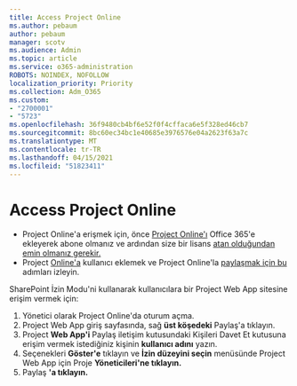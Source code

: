 ```yaml
---
title: Access Project Online
ms.author: pebaum
author: pebaum
manager: scotv
ms.audience: Admin
ms.topic: article
ms.service: o365-administration
ROBOTS: NOINDEX, NOFOLLOW
localization_priority: Priority
ms.collection: Adm_O365
ms.custom:
- "2700001"
- "5723"
ms.openlocfilehash: 36f9480cb4bf6e52f0f4cffaca6e5f328ed46cb7
ms.sourcegitcommit: 8bc60ec34bc1e40685e3976576e04a2623f63a7c
ms.translationtype: MT
ms.contentlocale: tr-TR
ms.lasthandoff: 04/15/2021
ms.locfileid: "51823411"
---
```

# <a name="access-project-online"></a>Access Project Online

- Project Online'a erişmek için, önce [Project Online'ı](https://docs.microsoft.com/ProjectOnline/get-started-with-project-online) Office 365'e ekleyerek abone olmanız ve ardından size bir lisans [atan olduğundan emin olmanız gerekir.](https://docs.microsoft.com/ProjectOnline/step-1-sign-up-for-project-online#next-make-sure-you-can-get-in)
- Project [Online'a](https://docs.microsoft.com/ProjectOnline/step-2-add-people-to-project-online) kullanıcı eklemek ve Project Online'la [paylaşmak için bu](https://docs.microsoft.com/ProjectOnline/step-2-add-people-to-project-online#4-finally-share-project-online-with-the-people-you-added) adımları izleyin.

SharePoint İzin Modu'ni kullanarak kullanıcılara bir Project Web App sitesine erişim vermek için:

1. Yönetici olarak Project Online'da oturum açma.
2. Project Web App giriş sayfasında, sağ **üst köşedeki** Paylaş'a tıklayın.
3. Project **Web App'i** Paylaş iletişim kutusundaki Kişileri Davet Et kutusuna erişim vermek istediğiniz kişinin **kullanıcı adını** yazın.
4. Seçenekleri **Göster'e** tıklayın ve **İzin düzeyini seçin** menüsünde Project Web App için Proje **Yöneticileri'ne tıklayın.**
5. Paylaş **'a tıklayın.**
